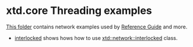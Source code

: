 # xtd.core Threading examples

[This folder](.) contains network examples used by [Reference Guide](https://codedocs.xyz/gammasoft71/xtd/) and more.

* [interlocked](interlocked/README.md) shows hows how to use [xtd::network::interlocked](../../../src/xtd.core/include/xtd/threading/interlocked.h) class.
